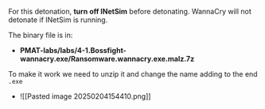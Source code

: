 For this detonation, **turn off INetSim** before detonating. WannaCry will not detonate if INetSim is running.

The binary file is in:
- **PMAT-labs/labs/4-1.Bossfight-wannacry.exe/Ransomware.wannacry.exe.malz.7z**

To make it work we need to unzip it and change the name adding to the end `.exe`
- ![[Pasted image 20250204154410.png]]

